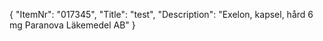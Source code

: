 {
  "ItemNr": "017345",
  "Title": "test",
  "Description": "Exelon, kapsel, hård 6 mg Paranova Läkemedel AB"
}